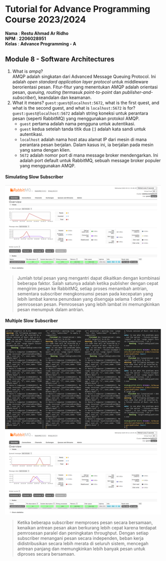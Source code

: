 # Tutorial for Advance Programming Course 2023/2024

**Nama** : **Restu Ahmad Ar Ridho** <br/>
**NPM** : **2206028951** <br/>
**Kelas** : **Advance Programming - A**

## Module 8 - Software Architectures
1. What is _ampq_?  
AMQP adalah singkatan dari Advanced Message Queuing Protocol. Ini adalah _open standard application layer protocol_ untuk middleware berorientasi pesan. Fitur-fitur yang menentukan AMQP adalah orientasi pesan, _queuing, routing_ (termasuk _point-to-point_ dan _publisher-and-subscriber_), keandalan dan keamanan.
2. What it means? `guest:guest@localhost:5672`, what is the first quest, and what is the second guest, and what is `localhost:5672` is for?  
`guest:guest@localhost:5672` adalah string koneksi untuk perantara pesan (seperti RabbitMQ) yang menggunakan protokol AMQP.
    - `guest` pertama adalah nama pengguna untuk autentikasi.
    - `guest` kedua setelah tanda titik dua (:) adalah kata sandi untuk autentikasi.
    - `localhost` adalah nama host atau alamat IP dari mesin di mana perantara pesan berjalan. Dalam kasus ini, ia berjalan pada mesin yang sama dengan klien.
    - `5672` adalah nomor port di mana message broker mendengarkan. Ini adalah port default untuk RabbitMQ, sebuah message broker populer yang menggunakan AMQP.


#### Simulating Slow Subscriber
![Queue RabbitMQ](src/images/slowrabbit.png)
> Jumlah total pesan yang mengantri dapat dikaitkan dengan kombinasi beberapa faktor. Salah satunya adalah ketika publisher dengan cepat mengirim pesan ke RabbitMQ, setiap proses menambah antrian, sementara subscriber mengkonsumsi pesan pada kecepatan yang lebih lambat karena penundaan yang disengaja selama 1 detik per pemrosesan pesan. Pemrosesan yang lebih lambat ini memungkinkan pesan menumpuk dalam antrian.


#### Multiple Slow Subscriber 
![Console Mult Subs](src/images/consolemultsubs.png)
![Monitoring RabbitMQ](src/images/multiplesubs.png)
> Ketika beberapa subscriber memproses pesan secara bersamaan, kenaikan antrean pesan akan berkurang lebih cepat karena terdapat pemrosesan paralel dan peningkatan throughput. Dengan setiap subscriber menangani pesan secara independen, beban kerja didistribusikan secara lebih merata di seluruh sistem, mencegah antrean panjang dan memungkinkan lebih banyak pesan untuk diproses secara bersamaan.